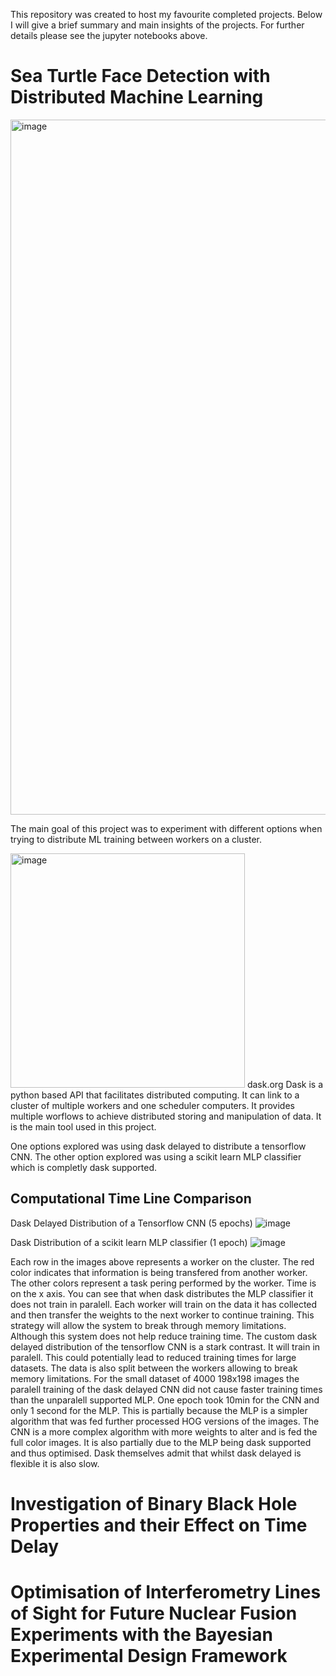 This repository was created to host my favourite completed projects. Below I will give a brief summary and main insights of the projects. For further details please see the jupyter notebooks above.

# Sea Turtle Face Detection with Distributed Machine Learning

<img width="1112" alt="image" src="https://user-images.githubusercontent.com/61107719/196725351-81bb9622-20e8-47f1-b06e-0a45ad94ea69.png">

The main goal of this project was to experiment with different options when trying to distribute ML training between workers on a cluster. 

<img width="375" alt="image" src="https://user-images.githubusercontent.com/61107719/196738255-7133ce05-12a8-41ee-a57b-fbe90f7ddc4a.png">
dask.org  
Dask is a python based API that facilitates distributed computing. It can link to a cluster of multiple workers and one scheduler computers. It provides multiple worflows to achieve distributed storing and manipulation of data. It is the main tool used in this project.

One options explored was using dask delayed to distribute a tensorflow CNN. The other option explored was using a scikit learn MLP classifier which is completly dask supported.

## Computational Time Line Comparison
Dask Delayed Distribution of a Tensorflow CNN (5 epochs)
![image](https://user-images.githubusercontent.com/61107719/196728264-29fb43c6-d1c2-4a93-83ff-43017f1951c6.png)

Dask Distribution of a scikit learn MLP classifier (1 epoch)
![image](https://user-images.githubusercontent.com/61107719/196729074-a719cab6-2836-4dd9-a614-609bef9f2b83.png)

Each row in the images above represents a worker on the cluster. The red color indicates that information is being transfered from another worker. The other colors represent a task pering performed by the worker. Time is on the x axis. You can see that when dask distributes the MLP classifier it does not train in paralell. Each worker will train on the data it has collected and then transfer the weights to the next worker to continue training. This strategy will allow the system to break through memory limitations. Although this system does not help reduce training time. The custom dask delayed distribution of the tensorflow CNN is a stark contrast. It will train in paralell. This could potentially lead to reduced training times for large datasets. The data is also split between the workers allowing to break memory limitations. For the small dataset of 4000 198x198 images the paralell training of the dask delayed CNN did not cause faster training times than the unparalell supported MLP. One epoch took 10min for the CNN and only 1 second for the MLP. This is partially because the MLP is a simpler algorithm that was fed further processed HOG versions of the images. The CNN is a more complex algorithm with more weights to alter and is fed the full color images. It is also partially due to the MLP being dask supported and thus optimised. Dask themselves admit that whilst dask delayed is flexible it is also slow. 




# Investigation of Binary Black Hole Properties and their Effect on Time Delay

# Optimisation of Interferometry Lines of Sight for Future Nuclear Fusion Experiments with the Bayesian Experimental Design Framework
